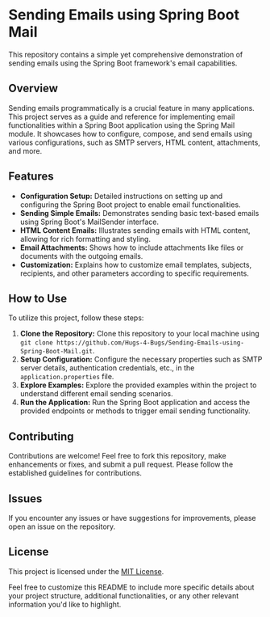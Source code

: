 
# Sending Emails using Spring Boot Mail

This repository contains a simple yet comprehensive demonstration of sending emails using the Spring Boot framework's email capabilities.

## Overview

Sending emails programmatically is a crucial feature in many applications. This project serves as a guide and reference for implementing email functionalities within a Spring Boot application using the Spring Mail module. It showcases how to configure, compose, and send emails using various configurations, such as SMTP servers, HTML content, attachments, and more.

## Features

- **Configuration Setup:** Detailed instructions on setting up and configuring the Spring Boot project to enable email functionalities.
- **Sending Simple Emails:** Demonstrates sending basic text-based emails using Spring Boot's MailSender interface.
- **HTML Content Emails:** Illustrates sending emails with HTML content, allowing for rich formatting and styling.
- **Email Attachments:** Shows how to include attachments like files or documents with the outgoing emails.
- **Customization:** Explains how to customize email templates, subjects, recipients, and other parameters according to specific requirements.

## How to Use

To utilize this project, follow these steps:

1. **Clone the Repository:** Clone this repository to your local machine using `git clone https://github.com/Hugs-4-Bugs/Sending-Emails-using-Spring-Boot-Mail.git`.
2. **Setup Configuration:** Configure the necessary properties such as SMTP server details, authentication credentials, etc., in the `application.properties` file.
3. **Explore Examples:** Explore the provided examples within the project to understand different email sending scenarios.
4. **Run the Application:** Run the Spring Boot application and access the provided endpoints or methods to trigger email sending functionality.

## Contributing

Contributions are welcome! Feel free to fork this repository, make enhancements or fixes, and submit a pull request. Please follow the established guidelines for contributions.

## Issues

If you encounter any issues or have suggestions for improvements, please open an issue on the repository. 

## License

This project is licensed under the [MIT License](LICENSE).



Feel free to customize this README to include more specific details about your project structure, additional functionalities, or any other relevant information you'd like to highlight.
